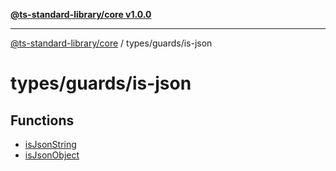 [**@ts-standard-library/core v1.0.0**](../../../README.md)

***

[@ts-standard-library/core](../../../modules.md) / types/guards/is-json

# types/guards/is-json

## Functions

- [isJsonString](functions/isJsonString.md)
- [isJsonObject](functions/isJsonObject.md)
